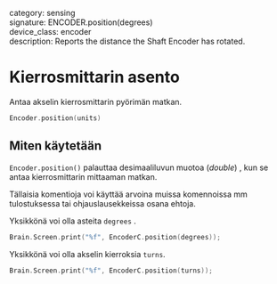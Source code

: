 category: sensing  
signature: ENCODER.position(degrees)  
device_class: encoder  
description: Reports the distance the Shaft Encoder has rotated.

# Kierrosmittarin asento

Antaa akselin kierrosmittarin pyörimän matkan.

```cpp
Encoder.position(units)
```

## Miten käytetään

`Encoder.position()` palauttaa desimaaliluvun muotoa (*double*) , kun se antaa kierrosmittarin mittaaman matkan.


Tällaisia komentioja voi käyttää arvoina muissa komennoissa mm tulostuksessa tai ohjauslausekkeissa osana ehtoja.


Yksikkönä voi olla asteita `degrees` .

```cpp
Brain.Screen.print("%f", EncoderC.position(degrees));
```

Yksikkönä voi olla akselin kierroksia  `turns`.

```cpp
Brain.Screen.print("%f", EncoderC.position(turns));
```
<advanced>
</advanced>